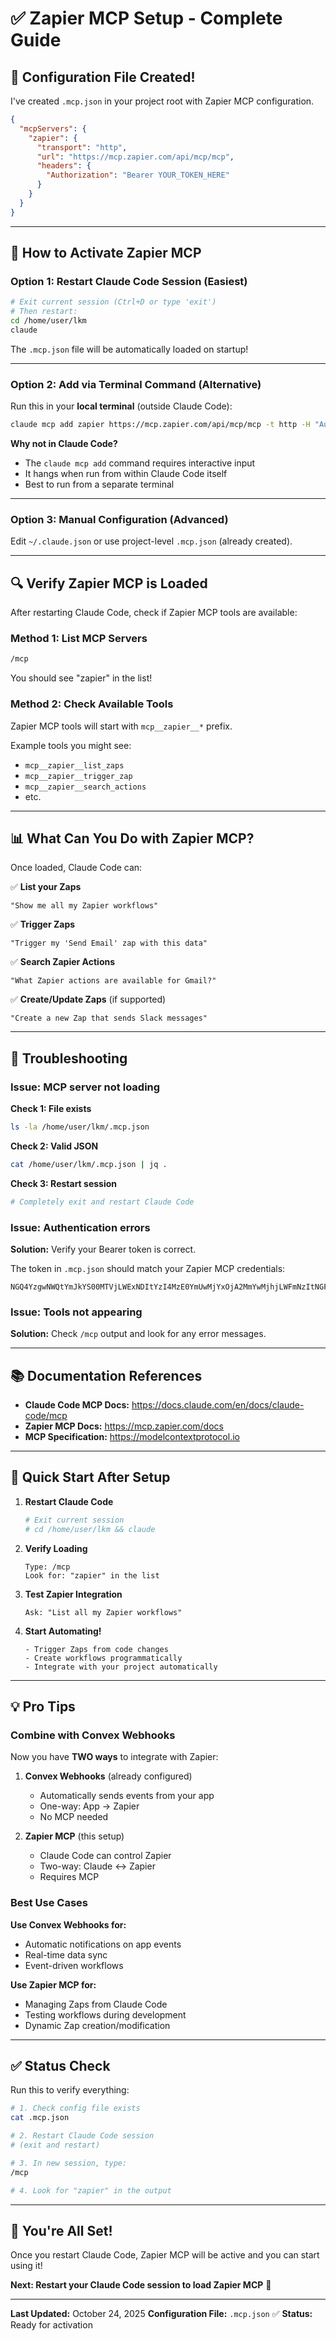 # ✅ Zapier MCP Setup - Complete Guide

## 🎉 Configuration File Created!

I've created `.mcp.json` in your project root with Zapier MCP configuration.

```json
{
  "mcpServers": {
    "zapier": {
      "transport": "http",
      "url": "https://mcp.zapier.com/api/mcp/mcp",
      "headers": {
        "Authorization": "Bearer YOUR_TOKEN_HERE"
      }
    }
  }
}
```

---

## 🚀 How to Activate Zapier MCP

### Option 1: Restart Claude Code Session (Easiest)

```bash
# Exit current session (Ctrl+D or type 'exit')
# Then restart:
cd /home/user/lkm
claude
```

The `.mcp.json` file will be automatically loaded on startup!

---

### Option 2: Add via Terminal Command (Alternative)

Run this in your **local terminal** (outside Claude Code):

```bash
claude mcp add zapier https://mcp.zapier.com/api/mcp/mcp -t http -H "Authorization: Bearer NGQ4YzgwNWQtYmJkYS00MTVjLWExNDItYzI4MzE0YmUwMjYxOjA2MmYwMjhjLWFmNzItNGFiZC1hNDBkLWYxMTNiYWNjZjY0Mw=="
```

**Why not in Claude Code?**
- The `claude mcp add` command requires interactive input
- It hangs when run from within Claude Code itself
- Best to run from a separate terminal

---

### Option 3: Manual Configuration (Advanced)

Edit `~/.claude.json` or use project-level `.mcp.json` (already created).

---

## 🔍 Verify Zapier MCP is Loaded

After restarting Claude Code, check if Zapier MCP tools are available:

### Method 1: List MCP Servers
```bash
/mcp
```

You should see "zapier" in the list!

### Method 2: Check Available Tools

Zapier MCP tools will start with `mcp__zapier__*` prefix.

Example tools you might see:
- `mcp__zapier__list_zaps`
- `mcp__zapier__trigger_zap`
- `mcp__zapier__search_actions`
- etc.

---

## 📊 What Can You Do with Zapier MCP?

Once loaded, Claude Code can:

✅ **List your Zaps**
```
"Show me all my Zapier workflows"
```

✅ **Trigger Zaps**
```
"Trigger my 'Send Email' zap with this data"
```

✅ **Search Zapier Actions**
```
"What Zapier actions are available for Gmail?"
```

✅ **Create/Update Zaps** (if supported)
```
"Create a new Zap that sends Slack messages"
```

---

## 🔧 Troubleshooting

### Issue: MCP server not loading

**Check 1: File exists**
```bash
ls -la /home/user/lkm/.mcp.json
```

**Check 2: Valid JSON**
```bash
cat /home/user/lkm/.mcp.json | jq .
```

**Check 3: Restart session**
```bash
# Completely exit and restart Claude Code
```

### Issue: Authentication errors

**Solution:** Verify your Bearer token is correct.

The token in `.mcp.json` should match your Zapier MCP credentials:
```
NGQ4YzgwNWQtYmJkYS00MTVjLWExNDItYzI4MzE0YmUwMjYxOjA2MmYwMjhjLWFmNzItNGFiZC1hNDBkLWYxMTNiYWNjZjY0Mw==
```

### Issue: Tools not appearing

**Solution:** Check `/mcp` output and look for any error messages.

---

## 📚 Documentation References

- **Claude Code MCP Docs:** https://docs.claude.com/en/docs/claude-code/mcp
- **Zapier MCP Docs:** https://mcp.zapier.com/docs
- **MCP Specification:** https://modelcontextprotocol.io

---

## 🎯 Quick Start After Setup

1. **Restart Claude Code**
   ```bash
   # Exit current session
   # cd /home/user/lkm && claude
   ```

2. **Verify Loading**
   ```
   Type: /mcp
   Look for: "zapier" in the list
   ```

3. **Test Zapier Integration**
   ```
   Ask: "List all my Zapier workflows"
   ```

4. **Start Automating!**
   ```
   - Trigger Zaps from code changes
   - Create workflows programmatically
   - Integrate with your project automatically
   ```

---

## 💡 Pro Tips

### Combine with Convex Webhooks

Now you have **TWO ways** to integrate with Zapier:

1. **Convex Webhooks** (already configured)
   - Automatically sends events from your app
   - One-way: App → Zapier
   - No MCP needed

2. **Zapier MCP** (this setup)
   - Claude Code can control Zapier
   - Two-way: Claude ↔ Zapier
   - Requires MCP

### Best Use Cases

**Use Convex Webhooks for:**
- Automatic notifications on app events
- Real-time data sync
- Event-driven workflows

**Use Zapier MCP for:**
- Managing Zaps from Claude Code
- Testing workflows during development
- Dynamic Zap creation/modification

---

## ✅ Status Check

Run this to verify everything:

```bash
# 1. Check config file exists
cat .mcp.json

# 2. Restart Claude Code session
# (exit and restart)

# 3. In new session, type:
/mcp

# 4. Look for "zapier" in the output
```

---

## 🎉 You're All Set!

Once you restart Claude Code, Zapier MCP will be active and you can start using it!

**Next: Restart your Claude Code session to load Zapier MCP** 🚀

---

**Last Updated:** October 24, 2025
**Configuration File:** `.mcp.json` ✅
**Status:** Ready for activation
